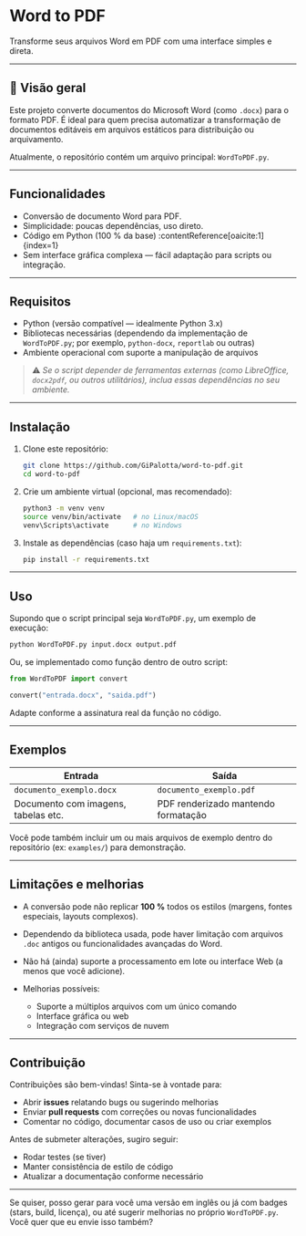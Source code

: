 
# Word to PDF

Transforme seus arquivos Word em PDF com uma interface simples e direta.

---

## 🧾 Visão geral

Este projeto converte documentos do Microsoft Word (como `.docx`) para o formato PDF. É ideal para quem precisa automatizar a transformação de documentos editáveis em arquivos estáticos para distribuição ou arquivamento.

Atualmente, o repositório contém um arquivo principal: `WordToPDF.py`.

---

## Funcionalidades

- Conversão de documento Word para PDF.  
- Simplicidade: poucas dependências, uso direto.  
- Código em Python (100 % da base) :contentReference[oaicite:1]{index=1}  
- Sem interface gráfica complexa — fácil adaptação para scripts ou integração.  

---

## Requisitos

- Python (versão compatível — idealmente Python 3.x)  
- Bibliotecas necessárias (dependendo da implementação de `WordToPDF.py`; por exemplo, `python-docx`, `reportlab` ou outras)  
- Ambiente operacional com suporte a manipulação de arquivos  

> ⚠️ *Se o script depender de ferramentas externas (como LibreOffice, `docx2pdf`, ou outros utilitários), inclua essas dependências no seu ambiente.*

---

## Instalação

1. Clone este repositório:

   ```bash
   git clone https://github.com/GiPalotta/word-to-pdf.git
   cd word-to-pdf


2. Crie um ambiente virtual (opcional, mas recomendado):

   ```bash
   python3 -m venv venv
   source venv/bin/activate   # no Linux/macOS
   venv\Scripts\activate      # no Windows
   ```

3. Instale as dependências (caso haja um `requirements.txt`):

   ```bash
   pip install -r requirements.txt
   ```

---

## Uso

Supondo que o script principal seja `WordToPDF.py`, um exemplo de execução:

```bash
python WordToPDF.py input.docx output.pdf
```

Ou, se implementado como função dentro de outro script:

```python
from WordToPDF import convert

convert("entrada.docx", "saida.pdf")
```

Adapte conforme a assinatura real da função no código.

---

## Exemplos

| Entrada                             | Saída                               |
| ----------------------------------- | ----------------------------------- |
| `documento_exemplo.docx`            | `documento_exemplo.pdf`             |
| Documento com imagens, tabelas etc. | PDF renderizado mantendo formatação |

Você pode também incluir um ou mais arquivos de exemplo dentro do repositório (ex: `examples/`) para demonstração.

---

## Limitações e melhorias

* A conversão pode não replicar **100 %** todos os estilos (margens, fontes especiais, layouts complexos).
* Dependendo da biblioteca usada, pode haver limitação com arquivos `.doc` antigos ou funcionalidades avançadas do Word.
* Não há (ainda) suporte a processamento em lote ou interface Web (a menos que você adicione).
* Melhorias possíveis:

  * Suporte a múltiplos arquivos com um único comando
  * Interface gráfica ou web
  * Integração com serviços de nuvem

---

## Contribuição

Contribuições são bem-vindas! Sinta-se à vontade para:

* Abrir **issues** relatando bugs ou sugerindo melhorias
* Enviar **pull requests** com correções ou novas funcionalidades
* Comentar no código, documentar casos de uso ou criar exemplos

Antes de submeter alterações, sugiro seguir:

* Rodar testes (se tiver)
* Manter consistência de estilo de código
* Atualizar a documentação conforme necessário

---

Se quiser, posso gerar para você uma versão em inglês ou já com badges (stars, build, licença), ou até sugerir melhorias no próprio `WordToPDF.py`. Você quer que eu envie isso também?
